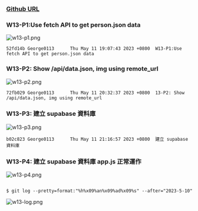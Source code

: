### [Github URL](https://github.com/George0113/1112-1N-js-demo-211410542/commits/main)

### W13-P1:Use fetch API to get person.json data

![w13-p1.png](https://spguhxeeusfjlibdhcxj.supabase.co/storage/v1/object/public/demo42/md_1N_img/w13-p1.png)

```
52fd14b George0113      Thu May 11 19:07:43 2023 +0800  W13-P1:Use fetch API to get person.json data
```

### W13-P2: Show /api/data.json, img using remote_url

![w13-p2.png](https://spguhxeeusfjlibdhcxj.supabase.co/storage/v1/object/public/demo42/md_1N_img/w13-p2.png)

```
72fb029 George0113      Thu May 11 20:32:37 2023 +0800  13-P2: Show /api/data.json, img using remote_url
```

### W13-P3: 建立 supabase 資料庫

![w13-p3.png](https://spguhxeeusfjlibdhcxj.supabase.co/storage/v1/object/public/demo42/md_1N_img/w13-p3.png)

```
b02c823 George0113      Thu May 11 21:16:57 2023 +0800  建立 supabase 資料庫
```

### W13-P4: 建立 supabase 資料庫 app.js 正常運作

![w13-p4.png](https://spguhxeeusfjlibdhcxj.supabase.co/storage/v1/object/public/demo42/md_1N_img/w13-p4.png)

```

```

```
$ git log --pretty=format:"%h%x09%an%x09%ad%x09%s" --after="2023-5-10"

```

![w13-log.png](https://spguhxeeusfjlibdhcxj.supabase.co/storage/v1/object/public/demo42/md_1N_img/w13-log.png)

